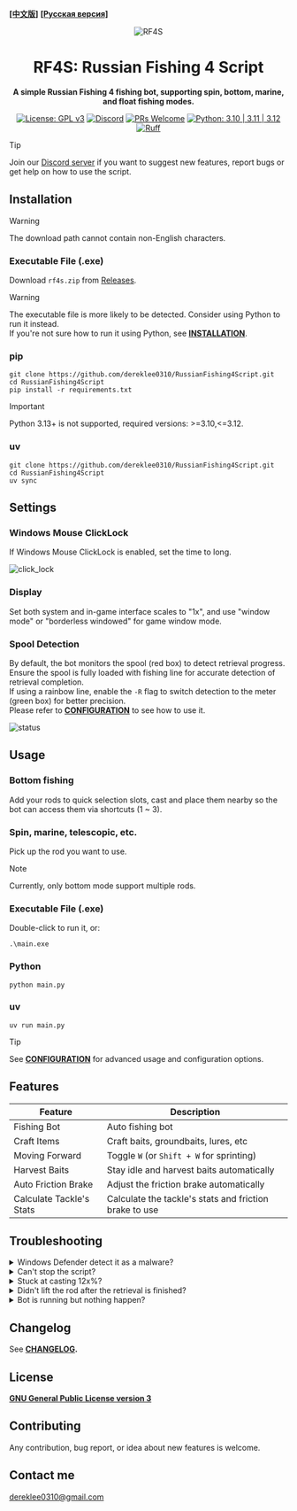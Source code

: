 **[[中文版]][readme_zh-TW]** **[[Русская версия]][readme_ru]**
<div align="center">

![RF4S][rf4s_logo]
<h1 align="center">RF4S: Russian Fishing 4 Script</h1>

**A simple Russian Fishing 4 fishing bot, supporting spin, bottom, marine, and float fishing modes.**

[![License: GPL v3](https://img.shields.io/badge/License-GPLv3-blue.svg)](https://opensource.org/license/gpl-3-0)
[![Discord](https://img.shields.io/badge/discord-join-rf44.svg?labelColor=191937&color=6F6FF7&logo=discord)](https://discord.gg/BZQWQnAMbY)
[![PRs Welcome](https://img.shields.io/badge/PRs-welcome-brightgreen.svg?style=flat)](http://makeapullrequest.com)
[![Python: 3.10 | 3.11 | 3.12](https://img.shields.io/badge/python-3.10_%7C_3.11_%7C_3.12-blue)](https://www.python.org/downloads/)
[![Ruff](https://img.shields.io/endpoint?url=https://raw.githubusercontent.com/astral-sh/ruff/main/assets/badge/v2.json)](https://github.com/astral-sh/ruff)

<!-- <a target="_blank" href="https://github.com/pylint-dev/pylint" style="background:none">
    <img src="https://img.shields.io/badge/linting-pylint-yellowgreen" style="height: 22px;" />
</a> -->
<!-- <a target="_blank" href="https://github.com/psf/black" style="background:none">
    <img src="https://img.shields.io/badge/code%20style-black-000000.svg" style="height: 22px;" />
</a> -->
<!-- <a target="_blank" href="link_to_docs, tbd" style="background:none">
    <img src="https://img.shields.io/badge/docs-%23BE1B55" style="height: 22px;" />
</a> -->  

</div>

> [!TIP]
> Join our [Discord server][discord] if you want to suggest new features, report bugs or get help on how to use the script.


## Installation
> [!WARNING] 
> The download path cannot contain non-English characters.
### Executable File (.exe)
Download `rf4s.zip` from [Releases][releases]. 
> [!WARNING] 
> The executable file is more likely to be detected. Consider using Python to run it instead.  
> If you're not sure how to run it using Python, see **[INSTALLATION][installation]**.
### pip
```
git clone https://github.com/dereklee0310/RussianFishing4Script.git
cd RussianFishing4Script
pip install -r requirements.txt
```
> [!IMPORTANT] 
> Python 3.13+ is not supported, required versions: >=3.10,<=3.12.

### uv
```
git clone https://github.com/dereklee0310/RussianFishing4Script.git
cd RussianFishing4Script
uv sync
```

## Settings
### Windows Mouse ClickLock
If Windows Mouse ClickLock is enabled, set the time to long.  

![click_lock]
### Display
Set both system and in-game interface scales to "1x", and use "window mode" or "borderless windowed" for game window mode.
### Spool Detection
By default, the bot monitors the spool (red box) to detect retrieval progress.  
Ensure the spool is fully loaded with fishing line for accurate detection of retrieval completion.  
If using a rainbow line, enable the `-R` flag to switch detection to the meter (green box) for better precision.  
Please refer to **[CONFIGURATION][configuration]** to see how to use it.  

![status]

## Usage
### Bottom fishing
Add your rods to quick selection slots, cast and place them nearby so the bot can access them via shortcuts (1 ~ 3).
### Spin, marine, telescopic, etc.
Pick up the rod you want to use.
> [!NOTE]
> Currently, only bottom mode support multiple rods.
### Executable File (.exe)
Double-click to run it, or:
```
.\main.exe
```
### Python
```
python main.py
```
### uv
```
uv run main.py
```
> [!TIP]
> See **[CONFIGURATION][configuration]** for advanced usage and configuration options.

## Features
| Feature                  | Description                                              |
| ------------------------ | -------------------------------------------------------- |
| Fishing Bot              | Auto fishing bot                                         |
| Craft Items              | Craft baits, groundbaits, lures, etc                     |
| Moving Forward           | Toggle `W` (or `Shift + W` for sprinting)                |
| Harvest Baits            | Stay idle and harvest baits automatically                |
| Auto Friction Brake      | Adjust the friction brake automatically                  |
| Calculate Tackle's Stats | Calculate the tackle's stats and friction brake to use   |

## Troubleshooting
<details>
<summary>Windows Defender detect it as a malware?</summary>

- It's a false postive, see [this][malware]. 
</details>
<!-- ------------------------------- divide -------------------------------- -->
<details>
<summary>Can't stop the script?</summary>

- Some keys might have been pressed down (e.g. `Ctrl`, `Shift`, `Mouse button`, etc.).  
  Press them again to release it and type `Ctrl-C` as usual.
</details>
<!-- ------------------------------- divide -------------------------------- -->
<details>
<summary>Stuck at casting 12x%?</summary>

- Check that the game language and script language settings are the same.
- Make sure your reel is fully loaded, or equip a rainbow line and use `-R` flag. 
</details>

<!-- ------------------------------- divide -------------------------------- -->
<details>
<summary>Didn't lift the rod after the retrieval is finished?</summary>

- Make sure your reel is fully loaded, or equip a rainbow line and use `-R` flag. 
- Resize the game window.
- Reduce the value of `BOT.SPOOL_CONFIDENCE` in `config.yaml`.
- Avoid bright light sources (e.g., direct sunlight) or turn off the boat’s onboard lights.
</details>
<!-- ------------------------------- divide -------------------------------- -->
<details>
<summary>Bot is running but nothing happen?</summary>

- Run it as administrator.
</details>
<!-- ------------------------------- divide -------------------------------- -->

## Changelog
See **[CHANGELOG][changelog].**

## License
**[GNU General Public License version 3][license]**

## Contributing
Any contribution, bug report, or idea about new features is welcome.

## Contact me
dereklee0310@gmail.com 

[readme_zh-TW]: /docs/zh-TW/README.md
[readme_ru]: /docs/ru/README.md
[rf4s_logo]: /static/readme/RF4S.png
[python_badge]: https://img.shields.io/badge/Python-3776AB?style=for-the-badge&logo=python&logoColor=white
[windows_badge]: https://img.shields.io/badge/Windows-0078D6?style=for-the-badge&logo=windows&logoColor=white
[click_lock]: /static/readme/clicklock.png
[malware]: https://nuitka.net/user-documentation/common-issue-solutions.html#windows-virus-scanners

[discord]: https://discord.gg/BZQWQnAMbY
[python]: https://www.python.org/downloads/
[releases]: https://github.com/dereklee0310/RussianFishing4Script/releases
[status]: /static/readme/status.png
[configuration]: /docs/en/CONFIGURATION.md
[changelog]: /docs/en/CHANGELOG.md
[license]: /LICENSE
[installation]: /docs/en/INSTALLATION.md